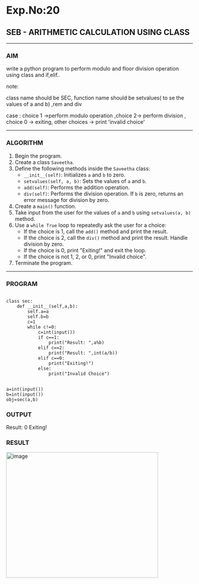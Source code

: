 # Exp.No:20  
## SEB - ARITHMETIC CALCULATION USING CLASS

---

### AIM  
write a python program to perform modulo and floor division operation using class and if,elif..

note:

class name should be SEC, function name should be setvalues( to se the values of a and b) ,rem and div

case : choice 1 ->perform modulo operation ,choice 2-> perform division ,  choice 0 -> exiting, other choices -> print 'invalid choice'

---

### ALGORITHM

1. Begin the program.  
2. Create a class `Saveetha`.  
3. Define the following methods inside the `Saveetha` class:  
   - `__init__(self)`: Initializes `a` and `b` to zero.  
   - `setvalues(self, a, b)`: Sets the values of `a` and `b`.  
   - `add(self)`: Performs the addition operation.  
   - `div(self)`: Performs the division operation. If `b` is zero, returns an error message for division by zero.  
4. Create a `main()` function.  
5. Take input from the user for the values of `a` and `b` using `setvalues(a, b)` method.  
6. Use a `while True` loop to repeatedly ask the user for a choice:  
   - If the choice is 1, call the `add()` method and print the result.  
   - If the choice is 2, call the `div()` method and print the result. Handle division by zero.  
   - If the choice is 0, print "Exiting!" and exit the loop.  
   - If the choice is not 1, 2, or 0, print "Invalid choice".  
7. Terminate the program.

---

### PROGRAM

```

class sec:
    def __init__(self,a,b):
        self.a=a
        self.b=b
        c=1
        while c!=0:
            c=int(input())
            if c==1:
                print("Result: ",a%b)
            elif c==2:
                print("Result: ",int(a/b))
            elif c==0:
                print("Exiting!")
            else:
                print("Invalid Choice")
                
                
a=int(input())
b=int(input())
obj=sec(a,b)

```

### OUTPUT

Result:  0
Exiting!

### RESULT

<img width="410" height="339" alt="image" src="https://github.com/user-attachments/assets/6df4b16b-4896-4cf8-9864-72b755c615e4" />
